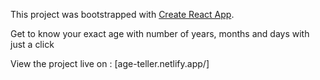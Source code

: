 This project was bootstrapped with [Create React App](https://github.com/facebook/create-react-app).

Get to know your exact age with number of years, months and days with just a click

View the project live on :  [age-teller.netlify.app/]
